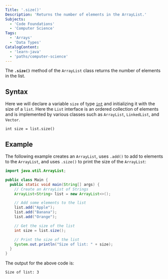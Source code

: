 ```yaml
---
Title: '.size()'
Description: 'Returns the number of elements in the ArrayList.'
Subjects:
  - 'Code Foundations'
  - 'Computer Science'
Tags:
  - 'Arrays'
  - 'Data Types'
CatalogContent:
  - 'learn-java'
  - 'paths/computer-science'
---
```


The **`.size()`** method of the `ArrayList` class returns the number of elements in the list.

## Syntax

Here we will declare a variable `size` of type [`int`](https://www.codecademy.com/resources/docs/java/data-types)  and initializing it with the size of a `list`. Here the `List` interface is an ordered collection of elements and is implemented by various classes such as `ArrayList`, `LinkedList`, and `Vector`.

```pseudo
int size = list.size()
```

## Example

The following example creates an `ArrayList`, uses `.add()` to add to elements to the `ArrayList`, and uses `.size()` to print the size of the `ArrayList`:

```java
import java.util.ArrayList;

public class Main {
  public static void main(String[] args) {
    // Create an ArrayList of Strings
    ArrayList<String> list = new ArrayList<>();

    // Add some elements to the list
    list.add("Apple");
    list.add("Banana");
    list.add("Orange");

    // Get the size of the list
    int size = list.size();

    // Print the size of the list
    System.out.println("Size of list: " + size);
  }
}
```

The output for the above code is:

```
Size of list: 3
```
